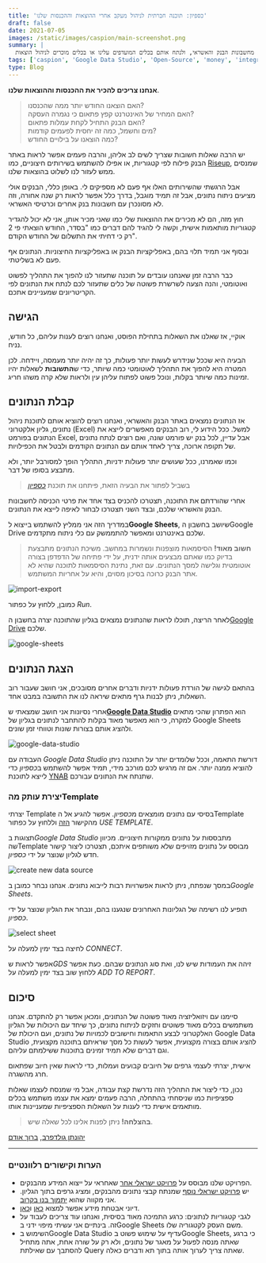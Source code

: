 ```yaml
---
title: 'כספיון: תוכנה חברתית לניהול מעקב אחרי ההוצאות וההכנסות שלנו'
draft: false
date: 2021-07-05
images: /static/images/caspion/main-screenshot.png
summary: |
  איך למשוך בצורה אוטומטית את נתוני העובר ושב מחשבונות הבנק והאשראי, ולנתח אותם בכלים המועדפים עלינו או בכלים מוכרים לניהול הוצאות
tags: ['caspion', 'Google Data Studio', 'Open-Source', 'money', 'integrations']
type: Blog
---
```


**אנחנו צריכים להכיר את ההכנסות וההוצאות שלנו**.

> האם הוצאנו החודש יותר ממה שהכנסנו?  
> האם המחיר של האינטרנט קפץ פתאום כי נגמרה העסקה?  
> האם הבנק התחיל לקחת עמלות פתאום?  
> מים וחשמל, כמה זה יחסית לפעמים קודמות?  
> כמה הוצאנו על בילויים החודש?

יש הרבה שאלות חשובות שצריך לשים לב אליהן, והרבה פעמים אפשר לראות באתר הבנק פילוח לפי קטגוריות, או אפילו להשתמש בשירותים חיצוניים, כמו [Riseup](https://www.riseup.co.il/), שמנסים ממש לעזור לנו לשלוט בהוצאות שלנו.

אבל הרגשתי שהשירותים האלו אף פעם לא מספיקים לי. באופן כללי, הבנקים אולי מציעים ניתוח נתונים, אבל זה תמיד מוגבל, בדרך כלל אפשר לראות רק שנה אחורה, וזה לא מסונכרן עם חשבונות בנק אחרים וכרטיסי האשראי.

חוץ מזה, הם לא מכירים את ההוצאות שלי כמו שאני מכיר אותן, אני לא יכול להגדיר קטגוריות מותאמות אישית, וקשה לי להגיד להם דברים כמו "בסדר, החודש הוצאתי פי 2 רק כי דחיתי את התשלום של החודש הקודם".

ובסוף אני תמיד תלוי בהם, באפליקציות הבנק או באפליקציות החיצוניות. הנתונים אף פעם לא בשליטתי.

כבר הרבה זמן שאנחנו עובדים על תוכנה שתעזור לנו להפוך את התהליך לפשוט ואוטומטי, והנה הצעה לשרשרת פשוטה של כלים שתעזור לכם לנתח את הנתונים לפי הקריטריונים שמעניינים אתכם.

## הגישה

אוקיי, אז שאלנו את השאלות בתחילת הפוסט, ואנחנו רוצים לענות עליהם, כל חודש, נניח.

הבעיה היא שככל שנידרש לעשות יותר פעולות, כך זה יהיה יותר מעמסה, ויידחה. לכן המטרה היא להפוך את התהליך לאוטומטי כמה שיותר, כדי ש**התשובות** לשאלות יהיו זמינות כמה שיותר בקלות, ונוכל פשוט לפתוח עליהן עין ולראות שלא קרה משהו חריג.

## קבלת הנתונים

אז הנתונים נמצאים באתר הבנק והאשראי, ואנחנו רוצים להוציא אותם לתוכנת ניהול נתונים, גליון אלקטרוני (Excel) למשל. ככל הידוע לי, רוב הבנקים מאפשרים לייצא את הנתונים בפורמט Excel, אבל עדיין, לכל בנק יש פורמט שונה, ואם רוצים לנתח נתונים של תקופה ארוכה, צריך לאחד אותם עם הנתונים הקודמים ולבטל את הכפילויות.

וכמו שאמרנו, ככל שעושים יותר פעולות ידניות, התהליך הופך למסורבל יותר, ולא מתבצע בסופו של דבר.

> בשביל לפתור את הבעיה הזאת, פיתחנו את תוכנת [_כספיון_](https://brafdlog.github.io/caspion/)

אחרי שהורדתם את התוכנה, תצטרכו להכניס בצד אחד את פרטי הכניסה לחשבונות הבנק והאשראי שלכם, ובצד השני תצטרכו לבחור לאיפה לייצא את הנתונים.

במדריך הזה אני ממליץ להשתמש בייצוא ל**Google Sheets**, שיושב בחשבון הGoogle Drive שלכם באינטרנט ומאפשר להתממשק עם כלי ניתוח מתקדמים.

> **חשוב מאוד!** הסיסמאות מוצפנות ונשמרות במחשב. משיכת הנתונים מתבצעת בדיוק כמו שאתם מבצעים אותה ידנית, על ידי פתיחה של הדפדפן בצורה אוטומטית וגלישה למסך הנתונים.
> עם זאת, נתינת הסיסמאות לתוכנה שהיא לא אתר הבנק כרוכה בסיכון מסוים, והיא על אחריות המשתמש.

![import-export](/static/images/caspion/import-export.png)

כמובן, ללחוץ על כפתור _Run_.

לאחר הריצה, תוכלו לראות שהנתונים נמצאים בגליון שהתוכנה יצרה בחשבון ה[Google Drive](http://sheets.google.com/) שלכם.

![google-sheets](/static/images/caspion/google-sheets.png)

## הצגת הנתונים

בהתאם לגישה של הורדת פעולות ידניות ודברים אחרים מסובכים, אני חושב שעבור רוב השאלות, ניתן לבנות גרף מתאים שיראה לנו את התשובה במבט אחד.

אחרי נסיונות אני חושב שמצאתי ש[**Google Data Studio**](https://datastudio.google.com/overview) הוא הפתרון שהכי מתאים למקרה, כי הוא מאפשר מאוד בקלות להתחבר לנתונים בגליון של Google Sheets ולהציג אותם בצורות שונות וטווחי זמן שונים.

![google-data-studio](/static/images/caspion/google-data-studio.png)

העבודה עם _Google Data Studio_ דורשת התאמה, וככל שלומדים יותר על התוכנה ניתן להוציא ממנה יותר. אם זה מרגיש לכם מורכב מידי, תמיד אפשר להשתמש ב*כספיון* כדי לייצא לתוכנת [YNAB](https://www.youneedabudget.com/) שתנתח את הנתונים עבורכם.

### יצירת עותק מהTemplate

יצרתי Template בסיסי עם נתונים מומצאים מ*כספיון*. אפשר להגיע אל הTemplate מהקישור [הזה](https://datastudio.google.com/u/0/reporting/fd383078-4d62-429d-b7da-998d299f1c65/preview) וללחוץ על כפתור _USE TEMPLATE_.

תצוגות ב*Google Data Studio* מתבססות על נתונים ממקורות חיצוניים. מכיוון שהTemplate מבוסס על נתונים מזויפים שלא משותפים איתכם, תצטרכו ליצור קישור חדש לגליון שנוצר על ידי _כספיון_.

![create new data source](/static/images/caspion/create-new-data-source.png)

במסך שנפתח, ניתן לראות אפשרויות רבות לייבוא נתונים. אנחנו נבחר כמובן ב*Google Sheets*.

תופיע לנו רשימה של הגליונות האחרונים שנגענו בהם, ונבחר את הגליון שנוצר על ידי _כספיון_.

![select sheet](/static/images/caspion/select-sheet.png)

לחיצה בצד ימין למעלה על _CONNECT_.

אפשר לראות ש*GDS* זיהה את העמודות שיש לנו, ואת סוג הנתונים שבהם. כעת אפשר ללחוץ שוב בצד ימין למעלה על _ADD TO REPORT_.

## סיכום

סיימנו עם ויזואליזציה מאוד פשוטה של הנתונים, ומכאן אפשר רק להתקדם. אנחנו משתמשים בכלים מאוד פשוטים וחזקים לניתוח נתונים, כך שיחד עם היכולות של הגליון האלקטרוני לבצע התאמות וחישובים לכמויות של נתונים, ועם היכולת של Google Data Studio להציג אותם בצורה מקצועית, אפשר לעשות כל מסך שראיתם בתוכנה מקצועית, וגם דברים שלא תמיד זמינים בתוכנות ששילמתם עליהם.

אישית, יצרתי לעצמי גרפים של חיובים קבועים ועמלות, כדי לראות שאין חיוב שפתאום חרג מהשגרה.

נכון, כדי ליצור את התהליך הזה נדרשת קצת עבודה, אבל מי שמנסח לעצמו שאלות ספציפיות כמו שניסחתי בהתחלה, הרבה פעמים ימצא את עצמו משתמש בכלים מותאמים אישית כדי לענות על השאלות הספציפיות שמעניינות אותו.

> **בהצלחה!** ניתן לפנות אלינו לכל שאלה שיש.

[יהונתן גולדפרב](), [ברוך אודם](mailto:baruchiro@gmail.com)

---

### הערות וקישורים רלוונטיים

- הפרויקט שלנו מבוסס על [פרויקט ישראלי אחר](https://github.com/eshaham/israeli-bank-scrapers) שאחראי על ייצוא המידע מהבנקים.
- יש [פרויקט ישראלי נוסף](https://github.com/raziele/creditCardAnalysis) שמנתח קבצי נתונים מהבנקים, ומציג גרפים בתוך הגליון. אני מקווה שהוא [יתמוך בנו בקרוב](https://github.com/raziele/creditCardAnalysis/issues/10).
- דיוני אבטחת מידע אפשר למצוא [כאן](https://github.com/brafdlog/caspion/issues?q=is%3Aopen+is%3Aissue+label%3Asecurity) ו[כאן](https://github.com/eshaham/israeli-bank-scrapers/issues/588).
- לגבי קטגוריות לנתונים: כרגע התמיכה מאוד בסיסית, ואנחנו עוד צריכים לעבוד על זה. בינתיים אני עשיתי מיפוי ידני בGoogle Sheets משם העסק לקטגוריה שלו.
- השימוש בGoogle Data Studio עדיף על שימוש פשוט בGoogle Sheets, כי ברגע שאתה מנסה לפעול על מאגר של נתונים, ולא רק על שורה אחת, אתה מתחיל להסתבך עם שאילתת Query שאתה צריך לערוך אותה בתוך תא ודברים כאלה.
